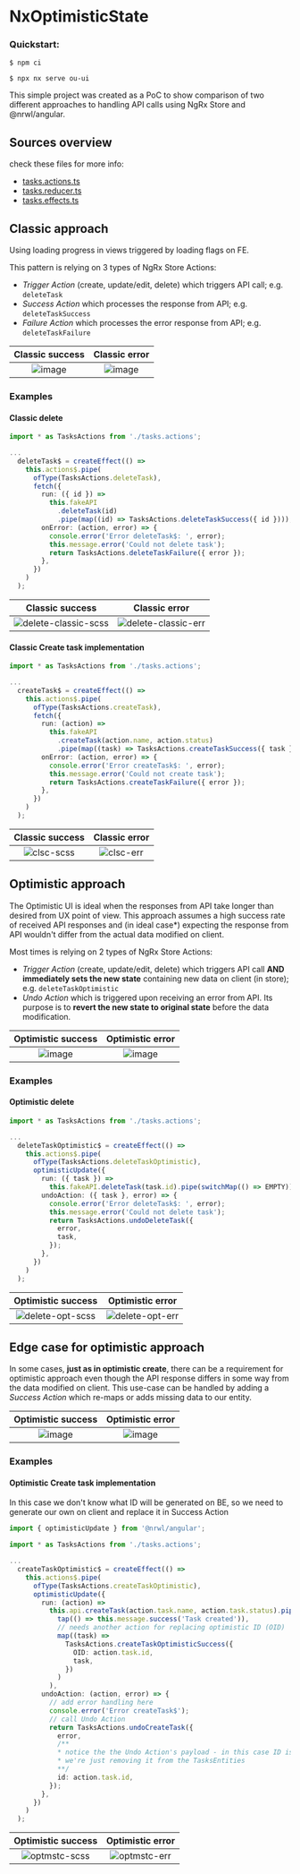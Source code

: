 

# NxOptimisticState

### Quickstart:

`$ npm ci`

`$ npx nx serve ou-ui`

This simple project was created as a PoC to show comparison of two different approaches to handling API calls using NgRx Store and @nrwl/angular.


## Sources overview
check these files for more info:

- [tasks.actions.ts](https://github.com/mrkpks/nx-optimistic-state/blob/main/libs/tasks/src/lib/%2Bstate/tasks.actions.ts)
- [tasks.reducer.ts](https://github.com/mrkpks/nx-optimistic-state/blob/main/libs/tasks/src/lib/%2Bstate/tasks.reducer.ts)
- [tasks.effects.ts](https://github.com/mrkpks/nx-optimistic-state/blob/main/libs/tasks/src/lib/%2Bstate/tasks.effects.ts)

## Classic approach

Using loading progress in views triggered by loading flags on FE.

This pattern is relying on 3 types of NgRx Store Actions:
- *Trigger Action* (create, update/edit, delete) which triggers API call; e.g. `deleteTask`
- *Success Action* which processes the response from API; e.g. `deleteTaskSuccess`
- *Failure Action* which processes the error response from API;  e.g. `deleteTaskFailure`

Classic success            |  Classic error
:-------------------------:|:-------------------------:
![image](https://user-images.githubusercontent.com/15088626/151183748-8239e693-1d33-464a-a625-e28be8cf5284.png) |  ![image](https://user-images.githubusercontent.com/15088626/151183879-f6a30e87-0318-40bf-84cf-b274c2ebcc07.png)

### Examples

#### Classic delete

```ts
import * as TasksActions from './tasks.actions';

...
  deleteTask$ = createEffect(() =>
    this.actions$.pipe(
      ofType(TasksActions.deleteTask),
      fetch({
        run: ({ id }) =>
          this.fakeAPI
            .deleteTask(id)
            .pipe(map((id) => TasksActions.deleteTaskSuccess({ id }))),
        onError: (action, error) => {
          console.error('Error deleteTask$: ', error);
          this.message.error('Could not delete task');
          return TasksActions.deleteTaskFailure({ error });
        },
      })
    )
  );
```

Classic success            |  Classic error
:-------------------------:|:-------------------------:
![delete-classic-scss](https://user-images.githubusercontent.com/15088626/151186828-6258a100-208d-4957-9b1e-0ae89bafa1a9.gif) |  ![delete-classic-err](https://user-images.githubusercontent.com/15088626/151186851-5b58aeda-106c-40bc-8eee-465cff39bdee.gif)

#### Classic Create task implementation

```ts
import * as TasksActions from './tasks.actions';

...
  createTask$ = createEffect(() =>
    this.actions$.pipe(
      ofType(TasksActions.createTask),
      fetch({
        run: (action) =>
          this.fakeAPI
            .createTask(action.name, action.status)
            .pipe(map((task) => TasksActions.createTaskSuccess({ task }))),
        onError: (action, error) => {
          console.error('Error createTask$: ', error);
          this.message.error('Could not create task');
          return TasksActions.createTaskFailure({ error });
        },
      })
    )
  );
```

Classic success            |  Classic error
:-------------------------:|:-------------------------:
![clsc-scss](https://user-images.githubusercontent.com/15088626/151178163-51bf4811-8d7c-44b8-a393-e65380e77784.gif)  |  ![clsc-err](https://user-images.githubusercontent.com/15088626/151178180-747c46e7-36f9-42a8-8437-5af97919fa2f.gif)

## Optimistic approach

The Optimistic UI is ideal when the responses from API take longer than desired from UX point of view.
This approach assumes a high success rate of received API responses and (in ideal case*) expecting the response from API wouldn't differ from the actual data modified on client.

Most times is relying on 2 types of NgRx Store Actions:
- *Trigger Action* (create, update/edit, delete) which triggers API call **AND immediately sets the new state** containing new data on client (in store); e.g. `deleteTaskOptimistic`  
- *Undo Action* which is triggered upon receiving an error from API. Its purpose is to **revert the new state to original state** before the data modification.

Optimistic success            |  Optimistic error
:-------------------------:|:-------------------------:
![image](https://user-images.githubusercontent.com/15088626/151184041-1e977d20-bc5a-4c9d-8860-59913482408c.png) |  ![image](https://user-images.githubusercontent.com/15088626/151184114-cc0e7437-f2a9-4f6f-be78-a163ff23dea9.png)

### Examples

#### Optimistic delete

```ts
import * as TasksActions from './tasks.actions';

...
  deleteTaskOptimistic$ = createEffect(() =>
    this.actions$.pipe(
      ofType(TasksActions.deleteTaskOptimistic),
      optimisticUpdate({
        run: ({ task }) =>
          this.fakeAPI.deleteTask(task.id).pipe(switchMap(() => EMPTY)),
        undoAction: ({ task }, error) => {
          console.error('Error deleteTask$: ', error);
          this.message.error('Could not delete task');
          return TasksActions.undoDeleteTask({
            error,
            task,
          });
        },
      })
    )
  );
```

Optimistic success            |  Optimistic error
:-------------------------:|:-------------------------:
![delete-opt-scss](https://user-images.githubusercontent.com/15088626/151186939-8120d705-1375-43ac-9be6-f124b7720189.gif) |  ![delete-opt-err](https://user-images.githubusercontent.com/15088626/151186957-42401d51-96dc-4e31-ab27-e10b74b31010.gif)

## Edge case for optimistic approach

In some cases, **just as in optimistic create**, there can be a requirement for optimistic approach even though the API response differs in some way from the data modified on client.
This use-case can be handled by adding a *Success Action* which re-maps or adds missing data to our entity.

Optimistic success            |  Optimistic error
:-------------------------:|:-------------------------:
![image](https://user-images.githubusercontent.com/15088626/151184470-761b038c-ebcc-45df-851f-621fa0f6bff9.png) |  ![image](https://user-images.githubusercontent.com/15088626/151184553-32181893-5514-464c-930c-f531d38ecc29.png)

### Examples

#### Optimistic Create task implementation

In this case we don't know what ID will be generated on BE, so we need to generate our own on client and replace it in Success Action

```ts
import { optimisticUpdate } from '@nrwl/angular';

import * as TasksActions from './tasks.actions';

...
  createTaskOptimistic$ = createEffect(() =>
    this.actions$.pipe(
      ofType(TasksActions.createTaskOptimistic),
      optimisticUpdate({
        run: (action) =>
          this.api.createTask(action.task.name, action.task.status).pipe(
            tap(() => this.message.success('Task created')),
            // needs another action for replacing optimistic ID (OID)
            map((task) =>
              TasksActions.createTaskOptimisticSuccess({
                OID: action.task.id,
                task,
              })
            )
          ),
        undoAction: (action, error) => {
          // add error handling here
          console.error('Error createTask$');
          // call Undo Action
          return TasksActions.undoCreateTask({
            error,
            /**
            * notice the the Undo Action's payload - in this case ID is enough, 
            * we're just removing it from the TasksEntities
            **/
            id: action.task.id, 
          });
        },
      })
    )
  );
```

Optimistic success            |  Optimistic error
:-------------------------:|:-------------------------:
![optmstc-scss](https://user-images.githubusercontent.com/15088626/151178105-3b0df0e3-937f-4fe4-bd7a-98c216f81fbe.gif)  |  ![optmstc-err](https://user-images.githubusercontent.com/15088626/151178130-da73f3b0-a492-4811-8773-594f6cf3a28b.gif)
